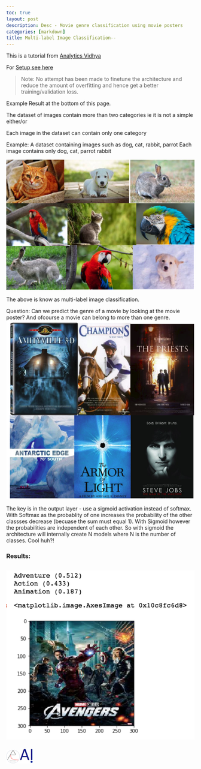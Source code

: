 ```yaml
---
toc: true
layout: post
description: Desc - Movie genre classification using movie posters
categories: [markdown]
title: Multi-label Image Classification--
---
```

This is a tutorial from [Analytics Vidhya](https://www.analyticsvidhya.com/blog/2019/04/build-first-multi-label-image-classification-model-python/#)

For [Setup see here](https://github.com/DexterDSilva/multi-label-img-class/tree/master)
> Note: No attempt has been made to finetune the architecture and reduce the amount of overfitting and hence get a better training/validation loss.

Example Result at the bottom of this page.

The dataset of images contain more than two categories ie it is not a simple either/or 

Each image in the dataset can contain only one category

Example: A dataset containing images such as dog, cat, rabbit, parrot
Each image contains only dog, cat, parrot rabbit

![](/images/multi-label-img-class.png)

The above is know as multi-label image classification.

Question: Can we predict the genre of a movie by looking at the movie poster? And ofcourse a movie can belong to more than one genre.
![](/images/multi-label-img-class-2.png)

The key is in the output layer - use a sigmoid activation instead of softmax. With Softmax as the probablity of one increases the probability of the other classses decrease (becuase the sum must equal 1). With Sigmoid however the probabilities are independent of each other. So with sigmoid the architecture will internally create N models where N is the number of classes. Cool huh?!

### Results:
![](/images/multi-label-op-1.png)
---

![](/images/aero-robot-with-logo-small.png)![](/images/onpointai-logo-small.png)

